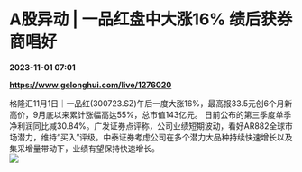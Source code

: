 # A股异动 | 一品红盘中大涨16% 绩后获券商唱好

**2023-11-01 07:01**

**https://www.gelonghui.com/live/1276020**

格隆汇11月1日｜一品红(300723.SZ)午后一度大涨16%，最高报33.5元创6个月新高价，9月底以来累计涨幅高达55%，总市值143亿元。 日前公布的第三季度单季净利润同比减30.84%。广发证券点评称，公司业绩短期波动，看好AR882全球市场潜力，维持“买入”评级。中泰证券考虑公司在多个潜力大品种持续快速增长以及集采增量带动下，业绩有望保持快速增长。  
![](https://img5.gelonghui.com/live/a8029-1600d719-7bc4-4845-afc6-c4b6c0a92012.png)